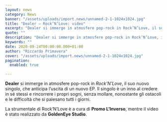 ```yaml
---
layout: news
category: News
banner: "/assets/uploads/import.news/unnamed-2-1-1024x1024.jpg"
title: "Dealer – Rock’N’Love: video"
excerpt: "Dealer si immerge in atmosfere pop-rock in Rock’N’Love, il suo nuovo singolo, che anticipa l’uscita di un nuovo EP. Il singolo è un inno al credere in sé stessi e rincorrere i propri sogni, senza mollare, nonostante gli ostacoli e le difficoltà che si palesano tutti i giorni. La strumentale di Rock’N’Love è a cura [&hellip"
quote: ""
description: "Dealer si immerge in atmosfere pop-rock in Rock’N’Love, il suo nuovo singolo, che anticipa l’uscita di un nuovo EP. Il singolo è un inno al credere in sé stessi e rincorrere i propri sogni, senza mollare, nonostante gli ostacoli e le difficoltà che si palesano tutti i giorni. La strumentale di Rock’N’Love è a cura [&hellip"
keywords: ""
date: 2020-09-24T00:00:00.000+01:00
author: "Riccardo Primavera"
cover: "/assets/uploads/import.news/unnamed-2-1-1024x1024.jpg"
pagination:
  enabled: true

---
```


**Dealer** si immerge in atmosfere pop-rock in _Rock’N’Love_, il suo nuovo singolo, che anticipa l’uscita di un nuovo EP. Il singolo è un inno al credere in sé stessi e rincorrere i propri sogni, senza mollare, nonostante gli ostacoli e le difficoltà che si palesano tutti i giorni.

La strumentale di Rock’N’Love è a cura di **Promo L’Inverso**, mentre il video è stato realizzato da **GoldenEye Studio**.